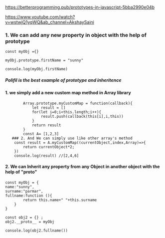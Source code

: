 https://betterprogramming.pub/prototypes-in-javascript-5bba2990e04b

https://www.youtube.com/watch?v=wstwjQ1yqWQ&ab_channel=AkshaySaini

### 1. We can add any new property in object with the help of prototype 
    const myObj ={}

    myObj.prototype.firstName = "sunny"

    console.log(myObj.firstName)

  ##### Polifil is the best example of prototype and inheritence 
   #### 1. we simply add a new custom map method in Array library 
            Array.prototype.myCustomMap = function(callback){
                let result = []
                for(let i=0;i<this.length;i++){
                    result.push(callback(this[i],i,this))
                }
                return result
            }
            const A= [1,2,3]
       ### 2. And We can simply use like other array's method 
        const result = A.myCustomMap((currentObject,index,Array)=>{
            return currentObject*2;
        })
        console.log(result) //[2,4,6]

   #### 2. We can Inherit any property from any Object in another object with the help of "__proto__"
    
    const myObj = {
    name:"sunny",
    surname:"parmar",
    fullname:function (){
            return this.name+" "+this.surname
        }
    }

    const obj2 = {} ;
    obj2.__proto__ = myObj

    console.log(obj2.fullname())
